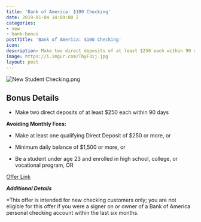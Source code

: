 ```yaml
---
title: 'Bank of America: $100 Checking'
date: 2019-01-04 14:09:00 Z
categories:
- new
- bank-bonus
postTitle: 'Bank of America: $100 Checking'
icon: 
description: Make two direct deposits of at least $250 each within 90 days
image: https://i.imgur.com/TbyF3ij.jpg
layout: post
---
```


![New Student Checking.png](/uploads/New%20Student%20Checking.png)

## **Bonus Details**

* Make two direct deposits of at least $250 each within 90 days

**Avoiding Monthly Fees:**

* Make at least one qualifying Direct Deposit of $250 or more, or

* Minimum daily balance of $1,500 or more, or

* Be a student under age 23 and enrolled in high school, college, or vocational program, OR

[Offer Link](https://promo.bankofamerica.com/chooseyourchecking1/offer/)

***Additional Details***

\*This offer is intended for new checking customers only; you are not eligible for this offer if you were a signer on or owner of a Bank of America personal checking account within the last six months.